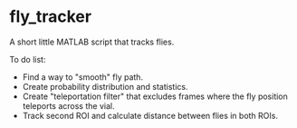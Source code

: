 fly_tracker
===========

A short little MATLAB script that tracks flies.

To do list:
+ Find a way to "smooth" fly path. 
+ Create probability distribution and statistics.
+ Create "teleportation filter" that excludes frames where the fly position teleports across the vial.
+ Track second ROI and calculate distance between flies in both ROIs.
